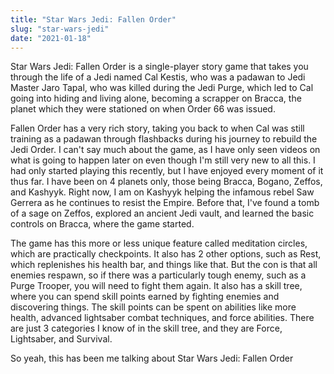 ```yaml
---
title: "Star Wars Jedi: Fallen Order"
slug: "star-wars-jedi"
date: "2021-01-18"
---
```


Star Wars Jedi: Fallen Order is a single-player story game that takes you through the life of a Jedi named Cal Kestis, who was a padawan to Jedi Master Jaro Tapal, who was killed during the Jedi Purge, which led to Cal going into hiding and living alone, becoming a scrapper on Bracca, the planet which they were stationed on when Order 66 was issued.

Fallen Order has a very rich story, taking you back to when Cal was still training as a padawan through flashbacks during his journey to rebuild the Jedi Order. I can't say much about the game, as I have only seen videos on what is going to happen later on even though I'm still very new to all this. I had only started playing this recently, but I have enjoyed every moment of it thus far. I have been on 4 planets only, those being Bracca, Bogano, Zeffos, and Kashyyk. Right now, I am on Kashyyk helping the infamous rebel Saw Gerrera as he continues to resist the Empire. Before that, I've found a tomb of a sage on Zeffos, explored an ancient Jedi vault, and learned the basic controls on Bracca, where the game started. 

The game has this more or less unique feature called meditation circles, which are practically checkpoints. It also has 2 other options, such as Rest, which replenishes his health bar, and things like that. But the con is that all enemies respawn, so if there was a particularly tough enemy, such as a Purge Trooper, you will need to fight them again. It also has a skill tree, where you can spend skill points earned by fighting enemies and discovering things. The skill points can be spent on abilities like more health, advanced lightsaber combat techniques, and force abilities. There are just 3 categories I know of in the skill tree, and they are Force, Lightsaber, and Survival. 

So yeah, this has been me talking about Star Wars Jedi: Fallen Order